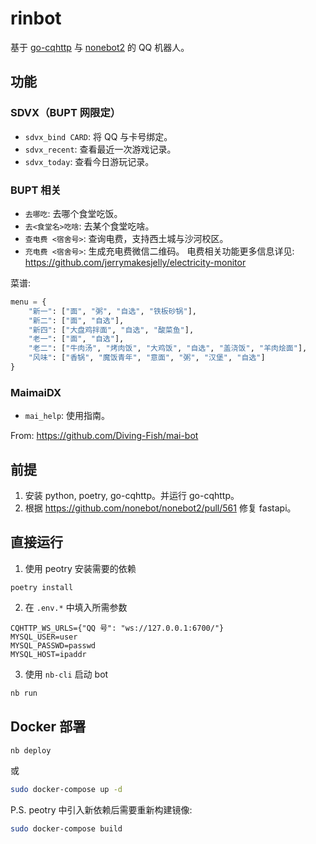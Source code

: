 # rinbot

基于 [go-cqhttp](https://github.com/Mrs4s/go-cqhttp) 与 [nonebot2](https://github.com/nonebot/nonebot2) 的 QQ 机器人。

## 功能

### SDVX（BUPT 网限定）

- `sdvx_bind CARD`: 将 QQ 与卡号绑定。
- `sdvx_recent`: 查看最近一次游戏记录。
- `sdvx_today`: 查看今日游玩记录。

### BUPT 相关

- `去哪吃`: 去哪个食堂吃饭。
- `去<食堂名>吃啥`: 去某个食堂吃啥。
- `查电费 <宿舍号>`: 查询电费，支持西土城与沙河校区。
- `充电费 <宿舍号>`: 生成充电费微信二维码。
电费相关功能更多信息详见: https://github.com/jerrymakesjelly/electricity-monitor

菜谱:

```python
menu = {
    "新一": ["面", "粥", "自选", "铁板砂锅"],
    "新二": ["面", "自选"],
    "新四": ["大盘鸡拌面", "自选", "酸菜鱼"],
    "老一": ["面", "自选"],
    "老二": ["牛肉汤", "烤肉饭", "大鸡饭", "自选", "盖浇饭", "羊肉烩面"],
    "风味": ["香锅", "魔饭青年", "意面", "粥", "汉堡", "自选"]
}
```

### MaimaiDX 

- `mai_help`: 使用指南。

From: https://github.com/Diving-Fish/mai-bot

## 前提

1. 安装 python, poetry, go-cqhttp。并运行 go-cqhttp。
2. 根据 https://github.com/nonebot/nonebot2/pull/561 修复 fastapi。

## 直接运行

1. 使用 peotry 安装需要的依赖

```
poetry install 
```

2. 在 `.env.*` 中填入所需参数

```
CQHTTP_WS_URLS={"QQ 号": "ws://127.0.0.1:6700/"}
MYSQL_USER=user
MYSQL_PASSWD=passwd
MYSQL_HOST=ipaddr
```

3. 使用 `nb-cli` 启动 bot

```bash
nb run
```
## Docker 部署

```bash
nb deploy
```

或

```bash
sudo docker-compose up -d
```

P.S. peotry 中引入新依赖后需要重新构建镜像:

```bash
sudo docker-compose build
```